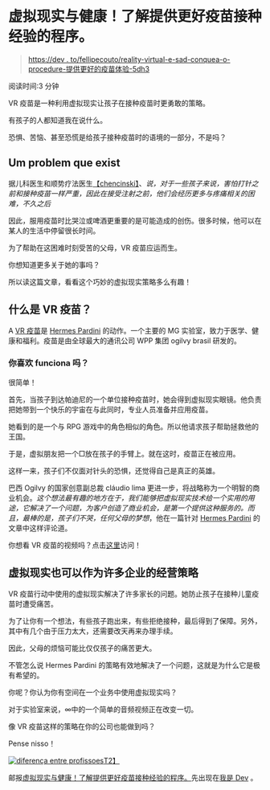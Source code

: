 # 虚拟现实与健康！了解提供更好疫苗接种经验的程序。

> [https://dev . to/fellipecouto/reality-virtual-e-sad-conquea-o-procedure-提供更好的疫苗体验-5dh3](https://dev.to/fellipecouto/realidade-virtual-e-sade-conhea-o-procedimento-que-oferece-melhor-experincia-na-vacinao-5dh3)

阅读时间:3 分钟

VR 疫苗是一种利用虚拟现实让孩子在接种疫苗时更勇敢的策略。

有孩子的人都知道我在说什么。

恐惧、苦恼、甚至恐慌是给孩子接种疫苗时的语境的一部分，不是吗？

## **Um problem que exist**

据儿科医生和顺势疗法医生[【chencinski】](////www.doutormoises.com.br/institucional/quem-somos.aspx)、*说，对于一些孩子来说，害怕打针之前和接种疫苗一样严重，因此在接受注射之前，他们会经历更多与疼痛相关的困难，不久之后*

因此，服用疫苗时比哭泣或啤酒更重要的是可能造成的创伤。很多时候，他可以在某人的生活中停留很长时间。

为了帮助在这困难时刻受苦的父母，VR 疫苗应运而生。

你想知道更多关于她的事吗？

所以读这篇文章，看看这个巧妙的虚拟现实策略多么有趣！

## [](#o-que-%C3%A9-a-vr-vacina)**什么是 VR 疫苗？**

A [VR 疫苗](////www.ogilvy.com.br/cases/vr-vacina)是 [Hermes Pardini](////www3.hermespardini.com.br/pagina/1959/home.aspx) 的动作。一个主要的 MG 实验室，致力于医学、健康和福利。疫苗是由全球最大的通讯公司 WPP 集团 ogilvy brasil 研发的。

### [](#como-ela-funciona)**你喜欢 funciona 吗？**

很简单！

首先，当孩子到达帕迪尼的一个单位接种疫苗时，她会得到虚拟现实眼镜。他负责把她带到一个快乐的宇宙在与此同时，专业人员准备并应用疫苗。

她看到的是一个与 RPG 游戏中的角色相似的角色。所以他请求孩子帮助拯救他的王国。

于是，虚拟朋友把一个□放在孩子的手臂上。就在这时，疫苗正在被应用。

这样一来，孩子们不仅面对针头的恐惧，还觉得自己是真正的英雄。

巴西 Ogilvy 的国家创意副总裁 cláudio lima 更进一步，将战略称为一个明智的商业机会。*这个想法最有趣的地方在于，我们能够把虚拟现实技术给一个实用的用途，它解决了一个问题，为客户创造了商业机会，是第一个提供这种服务的。而且，最棒的是，孩子们不哭，任何父母的梦想*，他在一篇针对 [Hermes Pardini](////www3.hermespardini.com.br/pagina/2179/realidade-virtual-transforma-a-experiencia-da-vacinacao-infantil-.aspx) 的文章中这样评论道。

你想看 VR 疫苗的视频吗？点击[这里](////www.youtube.com/watch?v=P9JwAH0298w)访问！

## [](#a-realidade-virtual-tamb%C3%A9m-pode-ser-usada-como-uma-estrat%C3%A9gia-de-neg%C3%B3cio-para-muitas-empresas)**虚拟现实也可以作为许多企业的经营策略**

VR 疫苗行动中使用的虚拟现实解决了许多家长的问题。她防止孩子在接种儿童疫苗时遭受痛苦。

为了让你有一个想法，有些孩子跑出来，有些拒绝接种，最后得到了保障。另外，其中有几个由于压力太大，还需要改天再来办理手续。

因此，父母的烦恼可能比仅仅孩子的痛苦更大。

不管怎么说 Hermes Pardini 的策略有效地解决了一个问题，这就是为什么它是极有希望的。

你呢？你认为你有空间在一个业务中使用虚拟现实吗？

对于实验室来说，∞中的一个简单的音频视频正在改变一切。

像 VR 疫苗这样的策略在你的公司也能做到吗？

Pense nisso！

[![diferença entre profissoes](../Images/42e31de94f11416f2e66f07d73e1995f.png)T2】](////vulpi.com.br/)

邮报[虚拟现实与健康！了解提供更好疫苗接种经验的程序。](////eusoudev.com.br/realidade-virtual-na-saude/)先出现在[我是 Dev](////eusoudev.com.br) 。